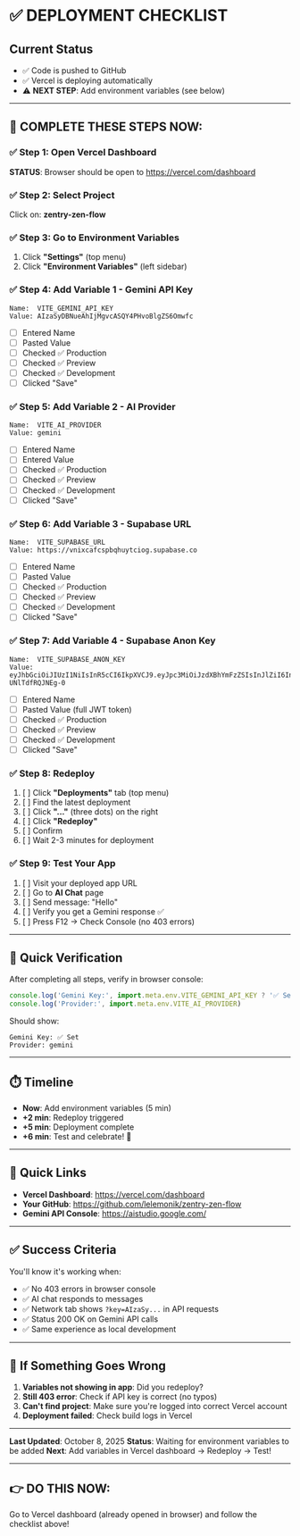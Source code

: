 # ✅ DEPLOYMENT CHECKLIST

## Current Status

- ✅ Code is pushed to GitHub
- ✅ Vercel is deploying automatically
- ⚠️ **NEXT STEP**: Add environment variables (see below)

---

## 🚀 COMPLETE THESE STEPS NOW:

### ✅ Step 1: Open Vercel Dashboard
**STATUS**: Browser should be open to https://vercel.com/dashboard

### ✅ Step 2: Select Project
Click on: **zentry-zen-flow**

### ✅ Step 3: Go to Environment Variables
1. Click **"Settings"** (top menu)
2. Click **"Environment Variables"** (left sidebar)

### ✅ Step 4: Add Variable 1 - Gemini API Key
```
Name:  VITE_GEMINI_API_KEY
Value: AIzaSyDBNueAhIjMgvcASQY4PHvoBlgZS6Omwfc
```
- [ ] Entered Name
- [ ] Pasted Value
- [ ] Checked ✅ Production
- [ ] Checked ✅ Preview
- [ ] Checked ✅ Development
- [ ] Clicked "Save"

### ✅ Step 5: Add Variable 2 - AI Provider
```
Name:  VITE_AI_PROVIDER
Value: gemini
```
- [ ] Entered Name
- [ ] Entered Value
- [ ] Checked ✅ Production
- [ ] Checked ✅ Preview
- [ ] Checked ✅ Development
- [ ] Clicked "Save"

### ✅ Step 6: Add Variable 3 - Supabase URL
```
Name:  VITE_SUPABASE_URL
Value: https://vnixcafcspbqhuytciog.supabase.co
```
- [ ] Entered Name
- [ ] Pasted Value
- [ ] Checked ✅ Production
- [ ] Checked ✅ Preview
- [ ] Checked ✅ Development
- [ ] Clicked "Save"

### ✅ Step 7: Add Variable 4 - Supabase Anon Key
```
Name:  VITE_SUPABASE_ANON_KEY
Value: eyJhbGciOiJIUzI1NiIsInR5cCI6IkpXVCJ9.eyJpc3MiOiJzdXBhYmFzZSIsInJlZiI6InZuaXhjYWZjc3BicWh1eXRjaW9nIiwicm9sZSI6ImFub24iLCJpYXQiOjE3NTk0NzI2NDQsImV4cCI6MjA3NTA0ODY0NH0.lZEkFrOU3chVCLdTZrQZGgp8riSe-UNlTdfRQJNEg-0
```
- [ ] Entered Name
- [ ] Pasted Value (full JWT token)
- [ ] Checked ✅ Production
- [ ] Checked ✅ Preview
- [ ] Checked ✅ Development
- [ ] Clicked "Save"

### ✅ Step 8: Redeploy
1. [ ] Click **"Deployments"** tab (top menu)
2. [ ] Find the latest deployment
3. [ ] Click **"..."** (three dots) on the right
4. [ ] Click **"Redeploy"**
5. [ ] Confirm
6. [ ] Wait 2-3 minutes for deployment

### ✅ Step 9: Test Your App
1. [ ] Visit your deployed app URL
2. [ ] Go to **AI Chat** page
3. [ ] Send message: "Hello"
4. [ ] Verify you get a Gemini response ✅
5. [ ] Press F12 → Check Console (no 403 errors)

---

## 🎯 Quick Verification

After completing all steps, verify in browser console:

```javascript
console.log('Gemini Key:', import.meta.env.VITE_GEMINI_API_KEY ? '✅ Set' : '❌ Missing')
console.log('Provider:', import.meta.env.VITE_AI_PROVIDER)
```

Should show:
```
Gemini Key: ✅ Set
Provider: gemini
```

---

## ⏱️ Timeline

- **Now**: Add environment variables (5 min)
- **+2 min**: Redeploy triggered
- **+5 min**: Deployment complete
- **+6 min**: Test and celebrate! 🎉

---

## 📱 Quick Links

- **Vercel Dashboard**: https://vercel.com/dashboard
- **Your GitHub**: https://github.com/lelemonik/zentry-zen-flow
- **Gemini API Console**: https://aistudio.google.com/

---

## ✅ Success Criteria

You'll know it's working when:
- ✅ No 403 errors in browser console
- ✅ AI chat responds to messages
- ✅ Network tab shows `?key=AIzaSy...` in API requests
- ✅ Status 200 OK on Gemini API calls
- ✅ Same experience as local development

---

## 🐛 If Something Goes Wrong

1. **Variables not showing in app**: Did you redeploy?
2. **Still 403 error**: Check if API key is correct (no typos)
3. **Can't find project**: Make sure you're logged into correct Vercel account
4. **Deployment failed**: Check build logs in Vercel

---

**Last Updated**: October 8, 2025
**Status**: Waiting for environment variables to be added
**Next**: Add variables in Vercel dashboard → Redeploy → Test!

---

## 👉 DO THIS NOW:

Go to Vercel dashboard (already opened in browser) and follow the checklist above!
